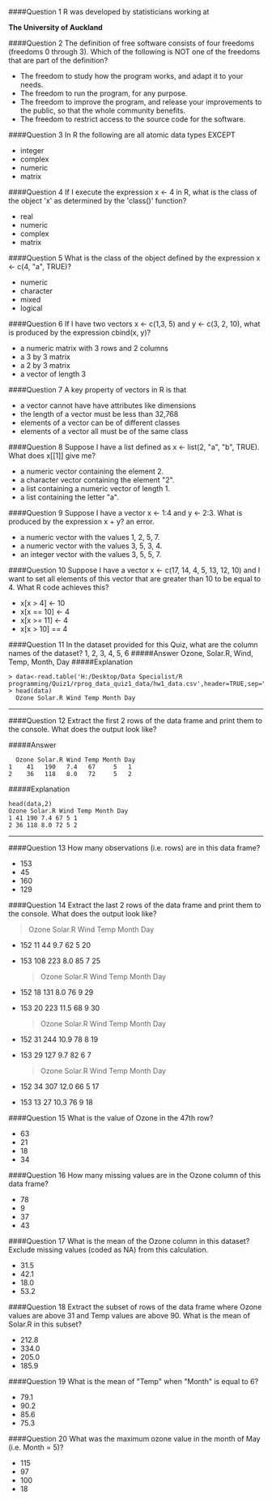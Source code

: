 ####Question 1
R was developed by statisticians working at

**The University of Auckland**

####Question 2
The definition of free software consists of four freedoms (freedoms 0 through 3). Which of the following is NOT one of the freedoms that are part of the definition?
* The freedom to study how the program works, and adapt it to your needs.
* The freedom to run the program, for any purpose.
* The freedom to improve the program, and release your improvements to the public, so that the whole community benefits.
* The freedom to restrict access to the source code for the software.

####Question 3
In R the following are all atomic data types EXCEPT
* integer
* complex
* numeric
* matrix

####Question 4
If I execute the expression x <- 4 in R, what is the class of the object 'x' as determined by the 'class()' function?
- real
- numeric
- complex
- matrix

####Question 5
What is the class of the object defined by the expression x <- c(4, "a", TRUE)?
- numeric
- character
- mixed
- logical

####Question 6
If I have two vectors x <- c(1,3, 5) and y <- c(3, 2, 10), what is produced by the expression cbind(x, y)?
- a numeric matrix with 3 rows and 2 columns
- a 3 by 3 matrix
- a 2 by 3 matrix
- a vector of length 3

####Question 7
A key property of vectors in R is that
- a vector cannot have have attributes like dimensions
- the length of a vector must be less than 32,768
- elements of a vector can be of different classes
- elements of a vector all must be of the same class

####Question 8
Suppose I have a list defined as x <- list(2, "a", "b", TRUE). What does x[[1]] give me?
- a numeric vector containing the element 2.
- a character vector containing the element "2".
- a list containing a numeric vector of length 1.
- a list containing the letter "a".

####Question 9
Suppose I have a vector x <- 1:4 and y <- 2:3. What is produced by the expression x + y?
an error.
- a numeric vector with the values 1, 2, 5, 7.
- a numeric vector with the values 3, 5, 3, 4.
- an integer vector with the values 3, 5, 5, 7.

####Question 10
Suppose I have a vector x <- c(17, 14, 4, 5, 13, 12, 10) and I want to set all elements of this vector that are greater than 10 to be equal to 4. What R code achieves this?
- x[x > 4] <- 10
- x[x == 10] <- 4
- x[x >= 11] <- 4
- x[x > 10] == 4

####Question 11
In the dataset provided for this Quiz, what are the column names of the dataset?
1, 2, 3, 4, 5, 6
#####Answer
Ozone, Solar.R, Wind, Temp, Month, Day
#####Explanation
```
> data<-read.table('H:/Desktop/Data Specialist/R programming/Quiz1/rprog_data_quiz1_data/hw1_data.csv',header=TRUE,sep=",")
> head(data)
  Ozone Solar.R Wind Temp Month Day
```
-------------------------------
####Question 12
Extract the first 2 rows of the data frame and print them to the console. What does the output look like?

#####Answer
```
  Ozone Solar.R Wind Temp Month Day
1    41   190   7.4   67     5   1
2    36   118   8.0   72     5   2
```
#####Explanation
```
head(data,2)
Ozone Solar.R Wind Temp Month Day
1 41 190 7.4 67 5 1
2 36 118 8.0 72 5 2
```
------------------------------------
####Question 13
How many observations (i.e. rows) are in this data frame?
- 153
- 45
- 160
- 129

####Question 14
Extract the last 2 rows of the data frame and print them to the console. What does the output look like?

  > Ozone Solar.R Wind Temp Month Day
- 152    11      44  9.7   62     5  20
- 153   108     223  8.0   85     7  25

  > Ozone Solar.R Wind Temp Month Day
- 152    18     131  8.0   76     9  29
- 153    20     223 11.5   68     9  30

  > Ozone Solar.R Wind Temp Month Day
- 152    31     244 10.9   78     8  19
- 153    29     127  9.7   82     6   7

  > Ozone Solar.R Wind Temp Month Day
- 152    34     307 12.0   66     5  17
- 153    13      27 10.3   76     9  18

####Question 15
What is the value of Ozone in the 47th row?
- 63
- 21
- 18
- 34

####Question 16
How many missing values are in the Ozone column of this data frame?
- 78
- 9
- 37
- 43

####Question 17
What is the mean of the Ozone column in this dataset? Exclude missing values (coded as NA) from this calculation.
- 31.5
- 42.1
- 18.0
- 53.2

####Question 18
Extract the subset of rows of the data frame where Ozone values are above 31 and Temp values are above 90. What is the mean of Solar.R in this subset?
- 212.8
- 334.0
- 205.0
- 185.9

####Question 19
What is the mean of "Temp" when "Month" is equal to 6?
- 79.1
- 90.2
- 85.6
- 75.3

####Question 20
What was the maximum ozone value in the month of May (i.e. Month = 5)?
- 115
- 97
- 100
- 18

